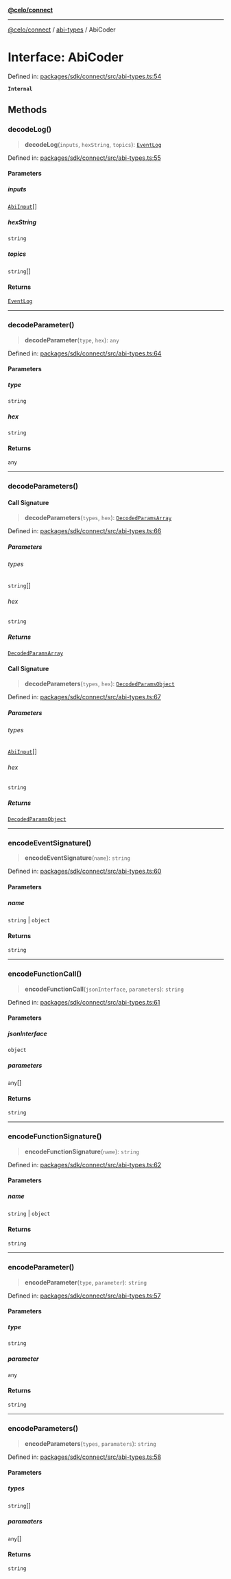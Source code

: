 [**@celo/connect**](../../README.md)

***

[@celo/connect](../../modules.md) / [abi-types](../README.md) / AbiCoder

# Interface: AbiCoder

Defined in: [packages/sdk/connect/src/abi-types.ts:54](https://github.com/celo-org/developer-tooling/blob/master/packages/sdk/connect/src/abi-types.ts#L54)

**`Internal`**

## Methods

### decodeLog()

> **decodeLog**(`inputs`, `hexString`, `topics`): [`EventLog`](../../index/interfaces/EventLog.md)

Defined in: [packages/sdk/connect/src/abi-types.ts:55](https://github.com/celo-org/developer-tooling/blob/master/packages/sdk/connect/src/abi-types.ts#L55)

#### Parameters

##### inputs

[`AbiInput`](AbiInput.md)[]

##### hexString

`string`

##### topics

`string`[]

#### Returns

[`EventLog`](../../index/interfaces/EventLog.md)

***

### decodeParameter()

> **decodeParameter**(`type`, `hex`): `any`

Defined in: [packages/sdk/connect/src/abi-types.ts:64](https://github.com/celo-org/developer-tooling/blob/master/packages/sdk/connect/src/abi-types.ts#L64)

#### Parameters

##### type

`string`

##### hex

`string`

#### Returns

`any`

***

### decodeParameters()

#### Call Signature

> **decodeParameters**(`types`, `hex`): [`DecodedParamsArray`](DecodedParamsArray.md)

Defined in: [packages/sdk/connect/src/abi-types.ts:66](https://github.com/celo-org/developer-tooling/blob/master/packages/sdk/connect/src/abi-types.ts#L66)

##### Parameters

###### types

`string`[]

###### hex

`string`

##### Returns

[`DecodedParamsArray`](DecodedParamsArray.md)

#### Call Signature

> **decodeParameters**(`types`, `hex`): [`DecodedParamsObject`](DecodedParamsObject.md)

Defined in: [packages/sdk/connect/src/abi-types.ts:67](https://github.com/celo-org/developer-tooling/blob/master/packages/sdk/connect/src/abi-types.ts#L67)

##### Parameters

###### types

[`AbiInput`](AbiInput.md)[]

###### hex

`string`

##### Returns

[`DecodedParamsObject`](DecodedParamsObject.md)

***

### encodeEventSignature()

> **encodeEventSignature**(`name`): `string`

Defined in: [packages/sdk/connect/src/abi-types.ts:60](https://github.com/celo-org/developer-tooling/blob/master/packages/sdk/connect/src/abi-types.ts#L60)

#### Parameters

##### name

`string` | `object`

#### Returns

`string`

***

### encodeFunctionCall()

> **encodeFunctionCall**(`jsonInterface`, `parameters`): `string`

Defined in: [packages/sdk/connect/src/abi-types.ts:61](https://github.com/celo-org/developer-tooling/blob/master/packages/sdk/connect/src/abi-types.ts#L61)

#### Parameters

##### jsonInterface

`object`

##### parameters

`any`[]

#### Returns

`string`

***

### encodeFunctionSignature()

> **encodeFunctionSignature**(`name`): `string`

Defined in: [packages/sdk/connect/src/abi-types.ts:62](https://github.com/celo-org/developer-tooling/blob/master/packages/sdk/connect/src/abi-types.ts#L62)

#### Parameters

##### name

`string` | `object`

#### Returns

`string`

***

### encodeParameter()

> **encodeParameter**(`type`, `parameter`): `string`

Defined in: [packages/sdk/connect/src/abi-types.ts:57](https://github.com/celo-org/developer-tooling/blob/master/packages/sdk/connect/src/abi-types.ts#L57)

#### Parameters

##### type

`string`

##### parameter

`any`

#### Returns

`string`

***

### encodeParameters()

> **encodeParameters**(`types`, `paramaters`): `string`

Defined in: [packages/sdk/connect/src/abi-types.ts:58](https://github.com/celo-org/developer-tooling/blob/master/packages/sdk/connect/src/abi-types.ts#L58)

#### Parameters

##### types

`string`[]

##### paramaters

`any`[]

#### Returns

`string`
